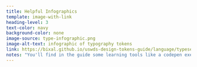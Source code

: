 ```yaml
---
title: Helpful Infographics
template: image-with-link
heading-level: 3
text-color: navy
background-color: none
image-source: type-infographic.png
image-alt-text: infographic of typography tokens
link: https://bixal.github.io/uswds-design-tokens-guide/language/typesetting/
notes: "You'll find in the guide some learning tools like a codepen exercise, a figma file that can be duplicated and used for your projects and infographics to help visualize the information. Since we have both designers that understand tokens and designers that are just learning, we included examples and exercises within the guide to be useful for everyone."
---
```

